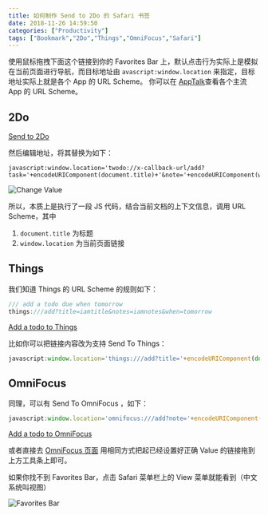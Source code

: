 ```yaml
---
title: 如何制作 Send to 2Do 的 Safari 书签
date: 2018-11-26 14:59:50
categories: ["Productivity"]
tags: ["Bookmark","2Do","Things","OmniFocus","Safari"]
---
```


使用鼠标拖拽下面这个链接到你的 Favorites Bar 上，默认点击行为实际上是模拟在当前页面进行导航，而目标地址由 `avascript:window.location` 来指定，目标地址实际上就是各个 App 的 URL Scheme。
你可以在 [AppTalk](https://app-talk.com/)查看各个主流 App 的 URL Scheme。

## 2Do

[Send to 2Do](javascript:window.location='')

然后编辑地址，将其替换为如下：

```
javascript:window.location='twodo://x-callback-url/add?task='+encodeURIComponent(document.title)+'&note='+encodeURIComponent(window.location)+'&action=url:'+encodeURIComponent(window.location)
```

![Change Value](https://i.imgur.com/7M0xN1g.jpg)

所以，本质上是执行了一段 JS 代码，结合当前文档的上下文信息，调用 URL Scheme，其中 

1. `document.title` 为标题
2. `window.location` 为当前页面链接


## Things

我们知道 Things 的 URL Scheme 的规则如下：
``` C
/// add a todo due when tomorrow
things:///add?title=iamtitle&notes=iamnotes&when=tomorrow
```

[Add a todo to Things](things:///add?title=iamtitle&notes=iamnotes&when=tomorrow)

比如你可以把链接内容改为支持 Send To Things：

``` JavaScript
javascript:window.location='things:///add?title='+encodeURIComponent(document.title)+'&notes='+encodeURIComponent(window.location)+'&when=today'
```

## OmniFocus

同理，可以有 Send To OmniFocus ，如下：

``` JavaScript
javascript:window.location='omnifocus:///add?note='+encodeURIComponent(window.location)+'&name='+encodeURIComponent(document.title)
```

[Add a todo to OmniFocus](things:///add?title=iamtitle&notes=iamnotes&when=tomorrow)

或者直接去 [OmniFocus 页面](http://people.omnigroup.com/kc/OmniFocus/SendToOmniFocusBookmarklet.html) 用相同方式把起已经设置好正确 Value 的链接拖到上方工具条上即可。

如果你找不到 Favorites Bar，点击 Safari 菜单栏上的 View 菜单就能看到（中文系统叫视图）

![Favorites Bar](https://i.imgur.com/ZBqkn4Z.jpg)
